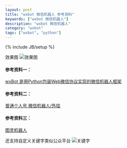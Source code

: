 ```yaml
---
layout: post
title: "wxbot 微信机器人 参考资料"
keywords: ["wxbot 微信机器人"]
description: "wxbot 微信机器人"
category: "wxbot"
tags: ["wxbot", "python"]
---
```

{% include JB/setup %}

效果图
![效果图](https://img.alicdn.com/imgextra/i3/1819728314/TB2RvWssXXXXXXtXpXXXXXXXXXX_!!1819728314.png)

#### 参考资料一：
[wxBot 是用Python包装Web微信协议实现的微信机器人框架](https://github.com/liuwons/wxBot)

#### 参考资料二：
[普通个人号 微信机器人/外挂](https://github.com/fritx/wxbot/)


#### 参考资料三：
[图灵机器人](http://www.tuling123.com/)

还支持自定义关键字类似公众平台 
![关键字](https://img.alicdn.com/imgextra/i1/1819728314/TB2xJX7sXXXXXXdXFXXXXXXXXXX_!!1819728314.png)
